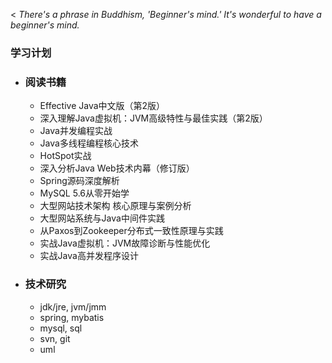 < *There's a phrase in Buddhism, 'Beginner's mind.' It's wonderful to have a beginner's mind.*

### 学习计划
* ### 阅读书籍
	* Effective Java中文版（第2版）
	* 深入理解Java虚拟机：JVM高级特性与最佳实践（第2版）
	* Java并发编程实战
	* Java多线程编程核心技术	
	* HotSpot实战
	* 深入分析Java Web技术内幕（修订版）
	* Spring源码深度解析
	* MySQL 5.6从零开始学
	* 大型网站技术架构 核心原理与案例分析
	* 大型网站系统与Java中间件实践
	* 从Paxos到Zookeeper分布式一致性原理与实践
	* 实战Java虚拟机：JVM故障诊断与性能优化
	* 实战Java高并发程序设计
* ### 技术研究
	* jdk/jre, jvm/jmm
	* spring, mybatis
	* mysql, sql
	* svn, git
	* uml
